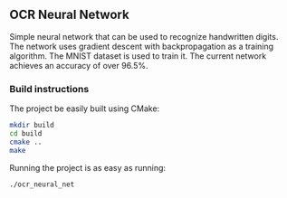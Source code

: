 ## OCR Neural Network

Simple neural network that can be used to recognize handwritten digits. The network uses gradient descent with backpropagation as a training algorithm. The MNIST dataset is used to train it. The current network achieves an accuracy of over 96.5%.

### Build instructions

The project be easily built using CMake:

```bash
mkdir build
cd build
cmake ..
make
```

Running the project is as easy as running:

```bash
./ocr_neural_net
```
